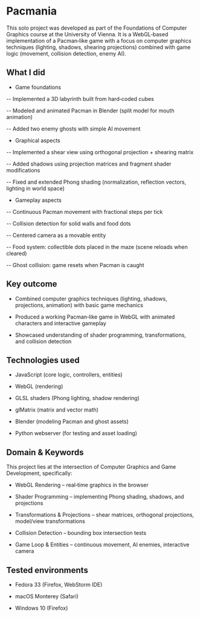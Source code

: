 # Pacmania
This solo project was developed as part of the Foundations of Computer Graphics course at the University of Vienna. It is a WebGL‑based implementation of a Pacman‑like game with a focus on computer graphics techniques (lighting, shadows, shearing projections) combined with game logic (movement, collision detection, enemy AI).

## What I did
- Game foundations

-- Implemented a 3D labyrinth built from hard‑coded cubes

-- Modeled and animated Pacman in Blender (split model for mouth animation)

-- Added two enemy ghosts with simple AI movement

- Graphical aspects

-- Implemented a shear view using orthogonal projection + shearing matrix

-- Added shadows using projection matrices and fragment shader modifications

-- Fixed and extended Phong shading (normalization, reflection vectors, lighting in world space)

- Gameplay aspects

-- Continuous Pacman movement with fractional steps per tick

-- Collision detection for solid walls and food dots

-- Centered camera as a movable entity

-- Food system: collectible dots placed in the maze (scene reloads when cleared)

-- Ghost collision: game resets when Pacman is caught

## Key outcome
- Combined computer graphics techniques (lighting, shadows, projections, animation) with basic game mechanics

- Produced a working Pacman‑like game in WebGL with animated characters and interactive gameplay

- Showcased understanding of shader programming, transformations, and collision detection

## Technologies used
- JavaScript (core logic, controllers, entities)

- WebGL (rendering)

- GLSL shaders (Phong lighting, shadow rendering)

- glMatrix (matrix and vector math)

- Blender (modeling Pacman and ghost assets)

- Python webserver (for testing and asset loading)

## Domain & Keywords
This project lies at the intersection of Computer Graphics and Game Development, specifically:

- WebGL Rendering – real‑time graphics in the browser

- Shader Programming – implementing Phong shading, shadows, and projections

- Transformations & Projections – shear matrices, orthogonal projections, model/view transformations

- Collision Detection – bounding box intersection tests

- Game Loop & Entities – continuous movement, AI enemies, interactive camera

## Tested environments
- Fedora 33 (Firefox, WebStorm IDE)

- macOS Monterey (Safari)

- Windows 10 (Firefox)
